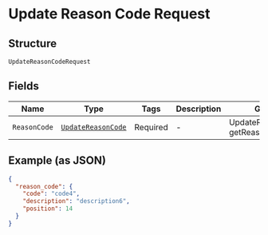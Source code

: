 
# Update Reason Code Request

## Structure

`UpdateReasonCodeRequest`

## Fields

| Name | Type | Tags | Description | Getter | Setter |
|  --- | --- | --- | --- | --- | --- |
| `ReasonCode` | [`UpdateReasonCode`](../../doc/models/update-reason-code.md) | Required | - | UpdateReasonCode getReasonCode() | setReasonCode(UpdateReasonCode reasonCode) |

## Example (as JSON)

```json
{
  "reason_code": {
    "code": "code4",
    "description": "description6",
    "position": 14
  }
}
```

